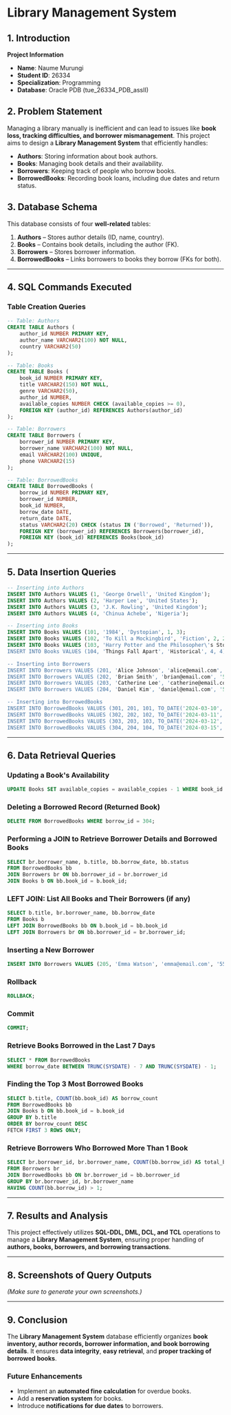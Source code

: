 # **Library Management System**  

## **1. Introduction**  

**Project Information**  
- **Name**: Naume Murungi  
- **Student ID**: 26334  
- **Specialization**: Programming  
- **Database**: Oracle PDB (tue_26334_PDB_assII)  

## **2. Problem Statement**  

Managing a library manually is inefficient and can lead to issues like **book loss, tracking difficulties, and borrower mismanagement**. This project aims to design a **Library Management System** that efficiently handles:  

- **Authors**: Storing information about book authors.  
- **Books**: Managing book details and their availability.  
- **Borrowers**: Keeping track of people who borrow books.  
- **BorrowedBooks**: Recording book loans, including due dates and return status.  

## **3. Database Schema**  

This database consists of four **well-related** tables:  

1. **Authors** – Stores author details (ID, name, country).  
2. **Books** – Contains book details, including the author (FK).  
3. **Borrowers** – Stores borrower information.  
4. **BorrowedBooks** – Links borrowers to books they borrow (FKs for both).  

---

## **4. SQL Commands Executed**  

### **Table Creation Queries**  

```sql
-- Table: Authors
CREATE TABLE Authors (
    author_id NUMBER PRIMARY KEY,
    author_name VARCHAR2(100) NOT NULL,
    country VARCHAR2(50)
);

-- Table: Books
CREATE TABLE Books (
    book_id NUMBER PRIMARY KEY,
    title VARCHAR2(150) NOT NULL,
    genre VARCHAR2(50),
    author_id NUMBER,
    available_copies NUMBER CHECK (available_copies >= 0),
    FOREIGN KEY (author_id) REFERENCES Authors(author_id)
);

-- Table: Borrowers
CREATE TABLE Borrowers (
    borrower_id NUMBER PRIMARY KEY,
    borrower_name VARCHAR2(100) NOT NULL,
    email VARCHAR2(100) UNIQUE,
    phone VARCHAR2(15)
);

-- Table: BorrowedBooks
CREATE TABLE BorrowedBooks (
    borrow_id NUMBER PRIMARY KEY,
    borrower_id NUMBER,
    book_id NUMBER,
    borrow_date DATE,
    return_date DATE,
    status VARCHAR2(20) CHECK (status IN ('Borrowed', 'Returned')),
    FOREIGN KEY (borrower_id) REFERENCES Borrowers(borrower_id),
    FOREIGN KEY (book_id) REFERENCES Books(book_id)
);
```

---

## **5. Data Insertion Queries**  

```sql
-- Inserting into Authors
INSERT INTO Authors VALUES (1, 'George Orwell', 'United Kingdom');
INSERT INTO Authors VALUES (2, 'Harper Lee', 'United States');
INSERT INTO Authors VALUES (3, 'J.K. Rowling', 'United Kingdom');
INSERT INTO Authors VALUES (4, 'Chinua Achebe', 'Nigeria');

-- Inserting into Books
INSERT INTO Books VALUES (101, '1984', 'Dystopian', 1, 3);
INSERT INTO Books VALUES (102, 'To Kill a Mockingbird', 'Fiction', 2, 2);
INSERT INTO Books VALUES (103, 'Harry Potter and the Philosopher\'s Stone', 'Fantasy', 3, 5);
INSERT INTO Books VALUES (104, 'Things Fall Apart', 'Historical', 4, 4);

-- Inserting into Borrowers
INSERT INTO Borrowers VALUES (201, 'Alice Johnson', 'alice@email.com', '555-111-2222');
INSERT INTO Borrowers VALUES (202, 'Brian Smith', 'brian@email.com', '555-222-3333');
INSERT INTO Borrowers VALUES (203, 'Catherine Lee', 'catherine@email.com', '555-333-4444');
INSERT INTO Borrowers VALUES (204, 'Daniel Kim', 'daniel@email.com', '555-444-5555');

-- Inserting into BorrowedBooks
INSERT INTO BorrowedBooks VALUES (301, 201, 101, TO_DATE('2024-03-10', 'YYYY-MM-DD'), TO_DATE('2024-03-20', 'YYYY-MM-DD'), 'Returned');
INSERT INTO BorrowedBooks VALUES (302, 202, 102, TO_DATE('2024-03-11', 'YYYY-MM-DD'), NULL, 'Borrowed');
INSERT INTO BorrowedBooks VALUES (303, 203, 103, TO_DATE('2024-03-12', 'YYYY-MM-DD'), NULL, 'Borrowed');
INSERT INTO BorrowedBooks VALUES (304, 204, 104, TO_DATE('2024-03-15', 'YYYY-MM-DD'), TO_DATE('2024-03-25', 'YYYY-MM-DD'), 'Returned');
```

---

## **6. Data Retrieval Queries**  

### **Updating a Book's Availability**  
```sql
UPDATE Books SET available_copies = available_copies - 1 WHERE book_id = 102;
```

### **Deleting a Borrowed Record (Returned Book)**  
```sql
DELETE FROM BorrowedBooks WHERE borrow_id = 304;
```

### **Performing a JOIN to Retrieve Borrower Details and Borrowed Books**  
```sql
SELECT br.borrower_name, b.title, bb.borrow_date, bb.status  
FROM BorrowedBooks bb  
JOIN Borrowers br ON bb.borrower_id = br.borrower_id  
JOIN Books b ON bb.book_id = b.book_id;
```

### **LEFT JOIN: List All Books and Their Borrowers (if any)**  
```sql
SELECT b.title, br.borrower_name, bb.borrow_date  
FROM Books b  
LEFT JOIN BorrowedBooks bb ON b.book_id = bb.book_id  
LEFT JOIN Borrowers br ON bb.borrower_id = br.borrower_id;
```

### **Inserting a New Borrower**  
```sql
INSERT INTO Borrowers VALUES (205, 'Emma Watson', 'emma@email.com', '555-555-6666');
```

### **Rollback**  
```sql
ROLLBACK;
```

### **Commit**  
```sql
COMMIT;
```

### **Retrieve Books Borrowed in the Last 7 Days**  
```sql
SELECT * FROM BorrowedBooks  
WHERE borrow_date BETWEEN TRUNC(SYSDATE) - 7 AND TRUNC(SYSDATE) - 1;
```

### **Finding the Top 3 Most Borrowed Books**  
```sql
SELECT b.title, COUNT(bb.book_id) AS borrow_count  
FROM BorrowedBooks bb  
JOIN Books b ON bb.book_id = b.book_id  
GROUP BY b.title  
ORDER BY borrow_count DESC  
FETCH FIRST 3 ROWS ONLY;
```

### **Retrieve Borrowers Who Borrowed More Than 1 Book**  
```sql
SELECT br.borrower_id, br.borrower_name, COUNT(bb.borrow_id) AS total_borrowed  
FROM Borrowers br  
JOIN BorrowedBooks bb ON br.borrower_id = bb.borrower_id  
GROUP BY br.borrower_id, br.borrower_name  
HAVING COUNT(bb.borrow_id) > 1;
```

---

## **7. Results and Analysis**  

This project effectively utilizes **SQL-DDL, DML, DCL, and TCL** operations to manage a **Library Management System**, ensuring proper handling of **authors, books, borrowers, and borrowing transactions**.  

---

## **8. Screenshots of Query Outputs**  

_(Make sure to generate your own screenshots.)_  

---

## **9. Conclusion**  

The **Library Management System** database efficiently organizes **book inventory, author records, borrower information, and book borrowing details**. It ensures **data integrity**, **easy retrieval**, and **proper tracking of borrowed books**.  

### **Future Enhancements**  
- Implement an **automated fine calculation** for overdue books.  
- Add a **reservation system** for books.  
- Introduce **notifications for due dates** to borrowers.  
